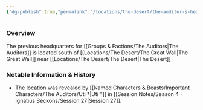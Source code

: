 ```yaml
---
{"dg-publish":true,"permalink":"/locations/the-desert/the-auditor-s-headquarters/","tags":["Location","Unexplored"],"updated":"2025-01-14T21:03:47.595+00:00"}
---
```



### Overview
The previous headquarters for [[Groups & Factions/The Auditors\|The Auditors]] is located south of [[Locations/The Desert/The Great Wall\|The Great Wall]] near [[Locations/The Desert/The Desert\|The Desert]]

### Notable Information & History 
- The location was revealed by [[Named Characters & Beasts/Important Characters/The Auditors/Uti †\|Uti †]] in [[Session Notes/Season 4 - Ignatius Beckons/Session 27\|Session 27]].